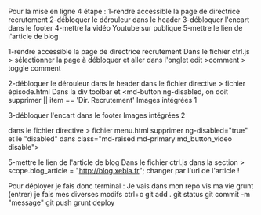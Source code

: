 Pour la mise en ligne 4 étape :
1-rendre accessible la page de directrice recrutement
2-débloquer le dérouleur dans le header
3-débloquer l'encart dans le footer
4-mettre la vidéo Youtube sur publique
5-mettre le lien de l'article de blog

1-rendre accessible la page de directrice recrutement
Dans le fichier ctrl.js > sélectionner la page à débloquer et aller dans l'onglet edit >comment > toggle comment

2-débloquer le dérouleur dans le header
dans le fichier directive > fichier épisode.html 
Dans la div toolbar et <md-button ng-disabled, on doit supprimer || item == 'Dir. Recrutement'
Images intégrées 1

3-débloquer l'encart dans le footer
Images intégrées 2

dans le fichier directive > fichier menu.html
supprimer ng-disabled="true" et le "disabled" dans class="md-raised md-primary md_button_video disable">

5-mettre le lien de l'article de blog
Dans le fichier ctrl.js dans la section > scope.blog_article = "http://blog.xebia.fr"; changer par l'url de l'article !

Pour déployer je fais donc 
terminal : 
Je vais dans mon repo vis ma vie
grunt (entrer)
je fais mes diverses modifs
ctrl+c
git add .
git status
git commit -m "message"
git push
grunt deploy
